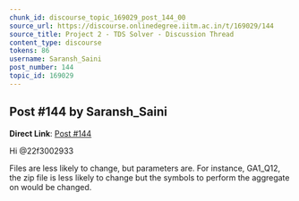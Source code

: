 ```yaml
---
chunk_id: discourse_topic_169029_post_144_00
source_url: https://discourse.onlinedegree.iitm.ac.in/t/169029/144
source_title: Project 2 - TDS Solver - Discussion Thread
content_type: discourse
tokens: 86
username: Saransh_Saini
post_number: 144
topic_id: 169029
---
```


## Post #144 by Saransh_Saini

**Direct Link**: [Post #144](https://discourse.onlinedegree.iitm.ac.in/t/169029/144)

Hi @22f3002933

Files are less likely to change, but parameters are. For instance, GA1_Q12, the zip file is less likely to change but the symbols to perform the aggregate on would be changed.
